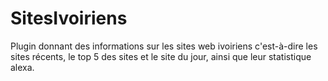 SitesIvoiriens
==============

Plugin donnant des informations sur les sites web ivoiriens c'est-à-dire les sites récents, le top 5 des sites et le site du jour, ainsi que leur statistique alexa.
